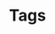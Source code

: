 ---
layout: cloudtag2
title: Tags
permalink: /tags
excerpt: Tags on this theme
show_breadcrumb   : true
redirect_from:
  - /tags/
---
